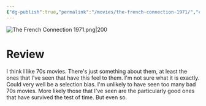 ```yaml
---
{"dg-publish":true,"permalink":"/movies/the-french-connection-1971/","created":"2023-12-04","updated":"2024-08-19"}
---
```



![The French Connection 1971.png|200](/img/user/Attachments/The%20French%20Connection%201971.png)

# Review

I think I like 70s movies. There's just something about them, at least the ones that I've seen that have this feel to them. I'm not sure what it is exactly. Could very well be a selection bias. I'm unlikely to have seen too many bad 70s movies. More likely those that I've seen are the particularly good ones that have survived the test of time. But even so.
